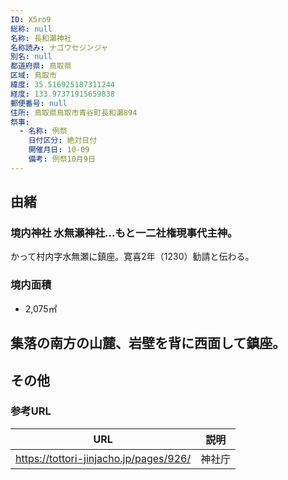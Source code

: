 ```yaml
---
ID: X5ro9
総称: null
名称: 長和瀬神社
名称読み: ナゴウセジンジャ
別名: null
都道府県: 鳥取県
区域: 鳥取市
緯度: 35.516925187311244
経度: 133.97371915659838
郵便番号: null
住所: 鳥取県鳥取市青谷町長和瀬894
祭事:
  - 名称: 例祭
    日付区分: 絶対日付
    開催月日: 10-09
    備考: 例祭10月9日
---
```


## 由緒

### 境内神社 水無瀬神社…もと一二社権現事代主神。

かって村内字水無瀬に鎮座。寛喜2年（1230）勧請と伝わる。

### 境内面積

- 2,075㎡

## 集落の南方の山麓、岩壁を背に西面して鎮座。

## その他

### 参考URL

| URL                                    | 説明   |
| -------------------------------------- | ------ |
| https://tottori-jinjacho.jp/pages/926/ | 神社庁 |
